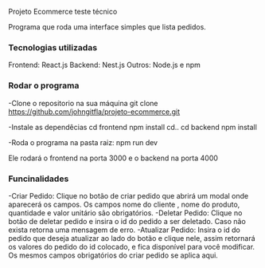 Projeto Ecommerce teste técnico

Programa que roda uma interface simples que lista pedidos.

### Tecnologias utilizadas ###
Frontend: React.js
Backend: Nest.js
Outros: Node.js e npm

### Rodar o programa ###
-Clone o repositorio na sua máquina
git clone https://github.com/johngitfla/projeto-ecommerce.git

-Instale as dependêcias
cd frontend
npm install
cd..
cd backend
npm install

-Roda o programa na pasta raiz:
npm run dev

Ele rodará o frontend na porta 3000 e o backend na porta 4000


### Funcinalidades ###
-Criar Pedido: Clique no botão de criar pedido que abrirá um modal onde aparecerá os campos. Os campos nome do cliente , nome do produto, quantidade e valor unitário são obrigatórios.
-Deletar Pedido: Clique no botão de deletar pedido e insira o id do pedido a ser deletado. Caso não exista retorna uma mensagem de erro.
-Atualizar Pedido: Insira o id do pedido que deseja atualizar ao lado do botão e clique nele, assim retornará os valores do pedido do id colocado, e fica disponível para você modificar. Os mesmos campos obrigatórios do criar pedido se aplica aqui.








